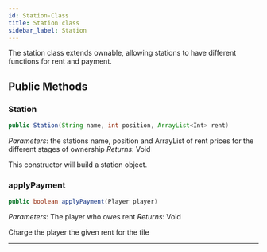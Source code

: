 ```yaml
---
id: Station-Class
title: Station class
sidebar_label: Station
---
```


The station class extends ownable, allowing stations to have different functions for rent and payment.

## Public Methods
### Station
```java
public Station(String name, int position, ArrayList<Int> rent)
```
*Parameters*: the stations name, position and ArrayList of rent prices for the different stages of ownership
*Returns*: Void

This constructor will build a station object.


### applyPayment
```java
public boolean applyPayment(Player player)
```
*Parameters*: The player who owes rent
*Returns*: Void

Charge the player the given rent for the tile

---
